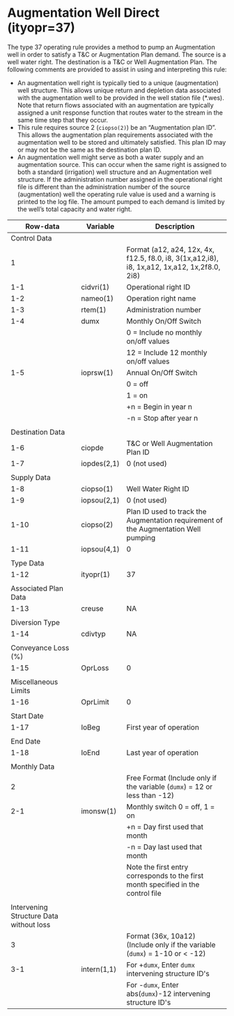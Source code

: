 # Augmentation Well Direct (ityopr=37) #

The type 37 operating rule provides a method to pump an Augmentation well in order to satisfy a T&C or Augmentation Plan demand. The source 
is a well water right. The destination is a T&C or Well Augmentation Plan. The following comments are provided to assist in using and interpreting 
this rule:

* An augmentation well right is typically tied to a unique (augmentation) well structure. This allows unique return and depletion data associated 
with the augmentation well to be provided in the well station file (\*.wes). Note that return flows associated with an augmentation are typically 
assigned a unit response function that routes water to the stream in the same time step that they occur.
* This rule requires source 2 (`ciopso(2)`) be an “Augmentation plan ID”. This allows the augmentation plan requirements associated with the augmentation 
well to be stored and ultimately satisfied. This plan ID may or may not be the same as the destination plan ID. 
* An augmentation well might serve as both a water supply and an augmentation source. This can occur when the same right is assigned to both a standard 
(irrigation) well structure and an Augmentation well structure. If the administration number assigned in the operational right file is different than the 
administration number of the source (augmentation) well the operating rule value is used and a warning is printed to the log file. The amount pumped to 
each demand is limited by the well’s total capacity and water right.

| Row-data							| Variable						| Description 								|				
| ------------------				| --------------------			| --------									|
| Control Data						| 								| 											|
| 1 								| 								| Format (a12, a24, 12x, 4x, f12.5, f8.0, i8, 3(1x,a12,i8), i8, 1x,a12, 1x,a12, 1x,2f8.0, 2i8)
| 1-1								| cidvri(1)						| Operational right ID
| 1-2								| nameo(1)						| Operation right name
| 1-3								| rtem(1)						| Administration number 
| 1-4								| dumx							| Monthly On/Off Switch 
| 									| 								| 0 = Include no monthly on/off values
| 									| 								| 12 = Include 12 monthly on/off values
| 1-5								| ioprsw(1)						| Annual On/Off Switch	
| 									| 								| 0 = off 
| 									| 								| 1 = on
| 									| 								| +n = Begin in year n
| 									| 								| -n = Stop after year n		
| | | |
| Destination Data | | |
| 1-6								| ciopde						| T&C or Well Augmentation Plan ID
| 1-7								| iopdes(2,1)					| 0 (not used) 
| | | |
| Supply Data | | |		
| 1-8								| ciopso(1)						| Well Water Right ID
| 1-9								| iopsou(2,1)					| 0 (not used) 
| 1-10								| ciopso(2)						| Plan ID used to track the Augmentation requirement of the Augmentation Well pumping
| 1-11								| iopsou(4,1)					| 0
| | | |
| Type Data | | |
| 1-12								| ityopr(1)						| 37
| | | |
| Associated Plan Data | | |
| 1-13								| creuse						| NA
| | | |
| Diversion Type | | |
| 1-14								| cdivtyp						| NA
| | | |
| Conveyance Loss (%) | | |
| 1-15								| OprLoss						| 0
| | | |
| Miscellaneous Limits | | |
| 1-16								| OprLimit						| 0
| | | |
| Start Date | | |
| 1-17								| IoBeg							| First year of operation
| | | |
| End Date | | |
| 1-18								| IoEnd							| Last year of operation
| | | |
| Monthly Data | | |
| 2 								| 								| Free Format	(Include only if the variable (`dumx`) = 12 or less than -12)
| 2-1								| imonsw(1)						| Monthly switch 0 = off, 1 = on
| 									| 								| +n = Day first used that month
| 									| 								| -n = Day last used that month
| 									| 								| Note the first entry corresponds to the first month specified in the control file
| | | |
| Intervening Structure Data without loss | | |
| 3 								| 								| Format (36x, 10a12) (Include only if the variable (`dumx`) = 1-10 or < -12) 
| 3-1								| intern(1,1)					| For +`dumx`, Enter `dumx` intervening structure ID's
| 									| 								| For -`dumx`, Enter abs(`dumx`)-12 intervening structure ID's
